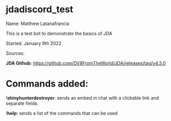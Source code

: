 # jdadiscord_test
Name: Matthew Latanafrancia 

This is a test bot to demonstrate the basics of JDA

Started: January 9th 2022

Sources:

**JDA Github**: https://github.com/DV8FromTheWorld/JDA/releases/tag/v4.3.0

# Commands added:
!**shinyhunterdestroyer**: sends an embed in chat with a clickable link and separate fields.

!**help**: sends a list of the commands that can be used


